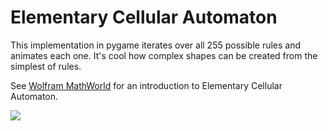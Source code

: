 # Elementary Cellular Automaton

This implementation in pygame iterates over all 255 possible rules and animates each one.
It's cool how complex shapes can be created from the simplest of rules. 

See [Wolfram MathWorld](https://mathworld.wolfram.com/ElementaryCellularAutomaton.html) for an introduction to
Elementary Cellular Automaton.

![](https://mathworld.wolfram.com/images/eps-svg/ElementaryCA_850.svg)